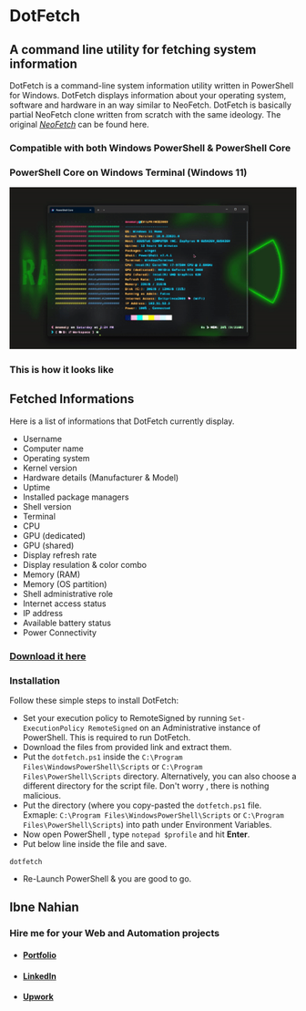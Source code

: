 # DotFetch

## A command line utility for fetching system information

DotFetch is a command-line system information utility written in PowerShell for Windows. DotFetch displays information about your operating system, software and hardware in an way similar to NeoFetch. DotFetch is basically partial NeoFetch clone written from scratch with the same ideology. The original _[NeoFetch](https://github.com/dylanaraps/neofetch)_ can be found here.

### Compatible with both Windows PowerShell & PowerShell Core

### PowerShell Core on Windows Terminal (Windows 11)

![DotFetch Core Win XI](https://github.com/anomaly2009/DotFetch/blob/main/Images/win-teriminal-win-xi-pwsh.gif)

### This is how it looks like

## Fetched Informations

Here is a list of informations that DotFetch currently display.

- Username
- Computer name
- Operating system
- Kernel version
- Hardware details (Manufacturer & Model)
- Uptime
- Installed package managers
- Shell version
- Terminal
- CPU
- GPU (dedicated)
- GPU (shared)
- Display refresh rate
- Display resulation & color combo
- Memory (RAM)
- Memory (OS partition)
- Shell administrative role
- Internet access status
- IP address
- Available battery status
- Power Connectivity

### [Download it here](https://github.com/anomaly2009/DotFetch/blob/main/dotfetch.ps1) 

### Installation

Follow these simple steps to install DotFetch:

- Set your execution policy to RemoteSigned by running `Set-ExecutionPolicy RemoteSigned` on an Administrative instance of PowerShell. This is required to run DotFetch.
- Download the files from provided link and extract them.
- Put the `dotfetch.ps1` inside the `C:\Program Files\WindowsPowerShell\Scripts` or `C:\Program Files\PowerShell\Scripts` directory. Alternatively, you can also choose a different directory for the script file. Don't worry , there is nothing malicious.
- Put the directory (where you copy-pasted the `dotfetch.ps1` file. Exmaple: `C:\Program Files\WindowsPowerShell\Scripts` or `C:\Program Files\PowerShell\Scripts`) into path under Environment Variables.
- Now open PowerShell , type `notepad $profile` and hit **Enter**.
- Put below line inside the file and save.

```
dotfetch
```

- Re-Launch PowerShell & you are good to go.

## Ibne Nahian

### Hire me for your Web and Automation projects

- #### [Portfolio](https://evilprince2009.netlify.app/)
- #### [LinkedIn](https://www.linkedin.com/in/evilprince2009/)
- #### [Upwork](https://www.upwork.com/freelancers/~01ded0be5baccfa296)
